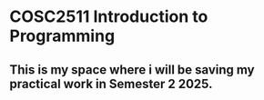# COSC2511 Introduction to Programming


## This is my space where i will be saving my practical work in Semester 2 2025. 
